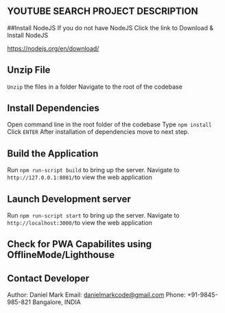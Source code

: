 ## YOUTUBE SEARCH PROJECT DESCRIPTION


##Install NodeJS
If you do not have NodeJS
Click the link to Download & Install NodeJS

https://nodejs.org/en/download/


## Unzip File
`Unzip` the files in a folder 
Navigate to the root of the codebase


## Install Dependencies
Open command line in the root folder of the codebase
Type `npm install` Click `ENTER`
After installation of dependencies move to next step.

## Build the Application 
Run `npm run-script build` to bring up the server. 
Navigate to `http://127.0.0.1:8081/`to view the web application


## Launch Development server
Run `npm run-script start` to bring up the server. 
Navigate to `http://localhost:3000/`to view the web application

## Check for PWA Capabilites using OfflineMode/Lighthouse

## Contact Developer

Author: Daniel Mark
Email: danielmarkcode@gmail.com
Phone: +91-9845-985-821
Bangalore, INDIA

